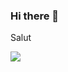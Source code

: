 ### Hi there 👋
<p style="align: center;">Salut</p>
<img src="https://upload.wikimedia.org/wikipedia/commons/thumb/7/74/Cuculus_canorus_1.jpg/290px-Cuculus_canorus_1.jpg">

<!--
**propaan/propaan** is a ✨ _special_ ✨ repository because its `README.md` (this file) appears on your GitHub profile.

Here are some ideas to get you started:

- 🔭 I’m currently working on ...
- 🌱 I’m currently learning ...
- 👯 I’m looking to collaborate on ...
- 🤔 I’m looking for help with ...
- 💬 Ask me about ...
- 📫 How to reach me: ...
- 😄 Pronouns: ...
- ⚡ Fun fact: ...
-->
